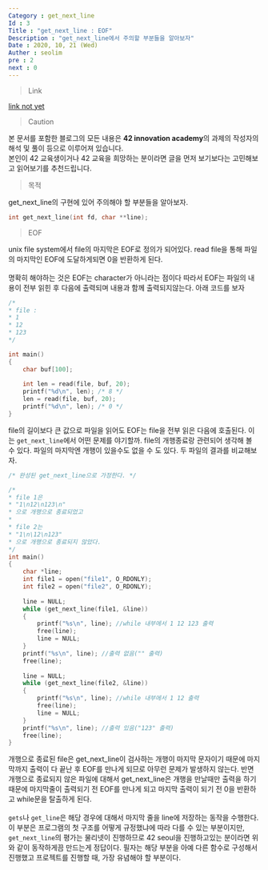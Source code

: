 ```yaml
---
Category : get_next_line
Id : 3
Title : "get_next_line : EOF"
Description : "get_next_line에서 주의할 부분들을 알아보자"
Date : 2020, 10, 21 (Wed)
Auther : seolim
pre : 2
next : 0
---
```

> Link

[link not yet]()

> Caution

본 문서를 포함한 블로그의 모든 내용은 <b>42 innovation academy</b>의 과제의 작성자의 해석 및 풀이 등으로 이루어져 있습니다.</br>본인이 42 교육생이거나 42 교육을 희망하는 분이라면 글을 먼저 보기보다는 고민해보고 읽어보기를 추천드립니다.


> 목적

get_next_line의 구현에 있어 주의해야 할 부분들을 알아보자.

```c
int get_next_line(int fd, char **line);
```

> EOF

unix file system에서 file의 마지막은 EOF로 정의가 되어있다. read file을 통해 파일의 마지막인 EOF에 도달하게되면 0을 반환하게 된다.</br></br>명확히 해야하는 것은 EOF는 character가 아니라는 점이다 따라서 EOF는 파일의 내용이 전부 읽힌 후 다음에 출력되며 내용과 함께 출력되지않는다. 아래 코드를 보자

```c
/*
* file :
* 1
* 12
* 123
*/

int main()
{
    char buf[100];
    
    int len = read(file, buf, 20);
    printf("%d\n", len); /* 8 */
    len = read(file, buf, 20);
    printf("%d\n", len); /* 0 */
}
```

file의 길이보다 큰 값으로 파일을 읽어도 EOF는 file을 전부 읽은 다음에 호출된다. 이는 `get_next_line`에서 어떤 문제를 야기할까. file의 개행종료랑 관련되어 생각해 볼 수 있다. 파일의 마지막엔 개행이 있을수도 없을 수 도 있다. 두 파일의 결과를 비교해보자.

```c
/* 완성된 get_next_line으로 가정한다. */

/*
* file 1은
* "1\n12\n123\n"
* 으로 개행으로 종료되었고
* 
* file 2는
* "1\n\12\n123"
* 으로 개행으로 종료되지 않았다. 
*/
int main()
{
    char *line;
    int file1 = open("file1", O_RDONLY);
    int file2 = open("file2", O_RDONLY);
    
    line = NULL;
    while (get_next_line(file1, &line))
    {
        printf("%s\n", line); //while 내부에서 1 12 123 출력
        free(line);
        line = NULL;
    }
    printf("%s\n", line); //출력 없음("" 출력)
    free(line);
    
    line = NULL;
    while (get_next_line(file2, &line))
    {
        printf("%s\n", line); //while 내부에서 1 12 출력
        free(line);
        line = NULL;
    }
    printf("%s\n", line); //출력 있음("123" 출력)
    free(line);
}
```

개행으로 종료된 file은 get_next_line이 검사하는 개행이 마지막 문자이기 때문에 마지막까지 출력이 다 끝난 후 EOF를 만나게 되므로 아무런 문제가 발생하지 않는다. 반면 개행으로 종료되지 않은 파일에 대해서 get_next_line은 개행을 만날때만 출력을 하기 때문에 마지막줄이 출력되기 전 EOF를 만나게 되고 마지막 출력이 되기 전 0을 반환하고 while문을 탈출하게 된다.</br></br>`gets`나 `get_line`은 해당 경우에 대해서 마지막 줄을 line에 저장하는 동작을 수행한다. 이 부분은 프로그램의 첫 구조를 어떻게 규정했냐에 따라 다를 수 있는 부분이지만, `get_next_line`의 평가는 물리넷이 진행하므로 42 seoul을 진행하고있는 분이라면 위와 같이 동작하게끔 만드는게 정답이다. 필자는 해당 부분을 아예 다른 함수로 구성해서 진행했고 프로젝트를 진행할 때, 가장 유념해야 할 부분이다.
